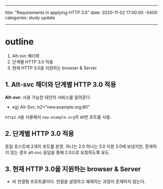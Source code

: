 ---
title: "Requirements in applying HTTP 3.0"
date: 2020-11-02 17:00:00 -0400
categories: study update
___


# outline
1. Alt-svc 해더와 
2. 단계별 HTTP 3.0 적용
3. 현재 HTTP 3.0을 지원하는 browser & Server

## 1. Alt-svc 해더와 단계별 HTTP 3.0 적용
**Alt-svc**: 사용 가능한 대안의 서비스를 알려준다.

* eg)  Alt-Svc: h2="new.example.org:80"

`http2.0`을 사용해서 `new.example.org`의 `80`번 포트를 사용.

## 2. 단계별 HTTP 3.0 적용

동일 호스트에 2개의 포트를 운영. 하나는 2.0 하나는 3.0 지원
3.0에 보냈지만, 존재하지 않는 경우 alt-svc 응답을 통해 2.0으로 요청하도록 유도.

## 3. 현재 HTTP 3.0을 지원하는 browser & Server
* 비 연결형 프로토콜이다. 연결을 설정하고 해제하는 과정이 존재하지 않는다.
